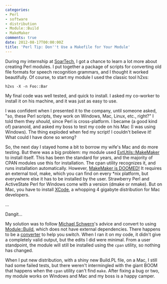 ```yaml
---
categories:
- Perl
- software
- distribution
- Module::Build
- MakeMaker
comments: true
date: 2012-08-17T00:00:00Z
title: 'Perl Tip: Don''t Use a Makefile for Your Module'
---
```


During my internship at [SoarTech](http://www.soartech.com/), I got a chance to learn a lot more about creating Perl modules. I put together a package of scripts for converting old file formats for speech recognition grammars, and I thought it worked beautifully. Of course, to start my module I used the classic tool h2xs:

    h2xs -X -n Foo::Bar

My final code was well tested, and quick to install. I asked my co-worker to install it on his machine, and it was just as easy to use.

I was confident when I presented it to the company, until someone asked, "so, these Perl scripts, they work on Windows, Mac, Linux, etc., right?" I told them they *should*, since Perl is cross-platform. I became (a good kind of) paranoid, and asked my boss to test my code on his Mac (I was using Windows). The thing exploded when fed my script! I couldn't believe it! What could I have done so wrong?

So, the next day I stayed home a bit to borrow my wife's Mac and do more testing. But there was a big problem: my module used [ExtUtils::MakeMaker](http://search.cpan.org/~mschwern/ExtUtils-MakeMaker-6.62/lib/ExtUtils/MakeMaker.pm) to install itself. This has been the standard for years, and the majority of CPAN modules use this for installation. The cpan utility recognizes it, and runs installation automatically. However, [MakeMaker is DOOMED!](http://schwern.dreamhosters.com/talks/MakeMaker_Is_DOOMED/) It requires an external tool, make, which you can find on every *nix platform, but everywhere else it has to be installed by the user. Strawberry Perl and ActiveState Perl for Windows come with a version (dmake or nmake). But on Mac, you have to install [XCode](https://developer.apple.com/xcode/), a whopping 4 gigabyte distribution for Mac developers.

...

Dangit...

My solution was to follow [Michael Schwern](http://search.cpan.org/~mschwern/)'s advice and convert to using [Module::Build](http://search.cpan.org/~leont/Module-Build-0.4002/lib/Module/Build.pm), which does not have external dependencies. There happens to be a [converter](http://search.cpan.org/~schubiger/Module-Build-Convert-0.49/lib/Module/Build/Convert.pm) to help you switch. When I ran it on my code, it didn't give a completely valid output, but the edits I did were minimal. From a user standpoint, the module will still be installed using the `cpan` utility, so nothing has changed.

When I put new distribution, with a shiny new Build.PL file, on a Mac, I still had some failed tests, but there weren't intermingled with the giant BOOM that happens when the `cpan` utility can't find `make`. After fixing a bug or two, my module works on Windows and Mac and my boss is a happy camper.
